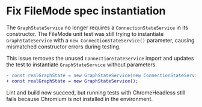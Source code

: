 # Fix FileMode spec instantiation

The `GraphStateService` no longer requires a `ConnectionStateService` in its constructor. The FileMode unit test was still trying to instantiate `GraphStateService` with a `new ConnectionStateService()` parameter, causing mismatched constructor errors during testing.

This issue removes the unused `ConnectionStateService` import and updates the test to instantiate `GraphStateService` without parameters.

```diff
- const realGraphState = new GraphStateService(new ConnectionStateService());
+ const realGraphState = new GraphStateService();
```

Lint and build now succeed, but running tests with ChromeHeadless still fails because Chromium is not installed in the environment.
